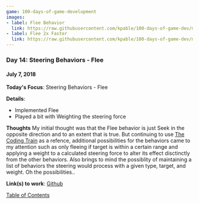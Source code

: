 ```yaml
---
game: 100-days-of-game-development
images: 
- label: Flee Behavior
  link: https://raw.githubusercontent.com/kpable/100-days-of-game-dev/master/images/day14-sb-flee/flee.gif
- label: Flee 2x Faster
  link: https://raw.githubusercontent.com/kpable/100-days-of-game-dev/master/images/day14-sb-flee/flee2.gif
---
```


<a name="day-14"></a>
### Day 14: Steering Behaviors - Flee
#### July 7, 2018 

**Today's Focus**: Steering Behaviors - Flee

**Details**:
  - Implemented Flee 
  - Played a bit with Weighting the steering force

**Thoughts** 
My initial thought was that the Flee behavior is just Seek in the opposite direction and to an extent that is true. But continuing to use [The Coding Train](https://www.youtube.com/watch?v=4hA7G3gup-4) as a refence, additional possibilities for the behaviors came to my attention such as only fleeing if target is within a certain range and applying a weight to a calculated steering force to alter its effect disctinctly from the other behaviors. Also brings to mind the possiblity of maintaining a list of behaviors the steering would process with a given type, target, and weight. Oh the possibilities..

<!-- **Examples**: 

#### Flee Behavior
![Flee Behavior](https://raw.githubusercontent.com/kpable/100-days-of-game-dev/master/images/day14-sb-flee/flee.gif)  
#### Flee 2x Faster
![Weighted Flee Behavior](https://raw.githubusercontent.com/kpable/100-days-of-game-dev/master/images/day14-sb-flee/flee2.gif) 
 -->

**Link(s) to work**: [Github](https://github.com/Kpable/Kpable-Labs/tree/misc/steering-behavior/Assets/Misc/Steering%20Behaviors)

[Table of Contents](#toc)